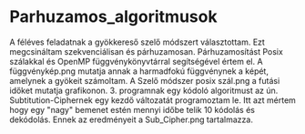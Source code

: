 # Parhuzamos_algoritmusok
A féléves feladatnak a gyökkereső szelő módszert választottam. Ezt megcsináltam szekvenciálisan és párhuzamosan.
Párhuzamosítást Posix szálakkal és OpenMP függvénykönyvtárral segítségével értem el.
A függvénykép.png mutatja annak a harmadfokú függvénynek a képét, amelynek a gyökeit számoltam.
A Szelő módszer posix szál.png a futási időket mutatja grafikonon.
3. programnak egy kódoló algoritmust az ún. Subtitution-Ciphernek egy kezdő változatát programoztam le.
Itt azt mértem hogy egy "nagy" bemenet estén mennyi időbe telik 10 kódolás és dekódolás.
Ennek az eredményeit a Sub_Cipher.png tartalmazza.
